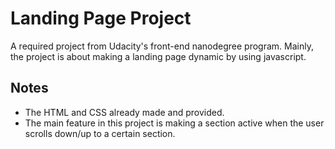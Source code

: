 # Landing Page Project
A required project from Udacity's front-end nanodegree program. Mainly, the project is about making a landing page dynamic by using javascript.

## Notes
 - The HTML and CSS already made and provided.
 - The main feature in this project is making a section active when the user scrolls down/up to a certain section.